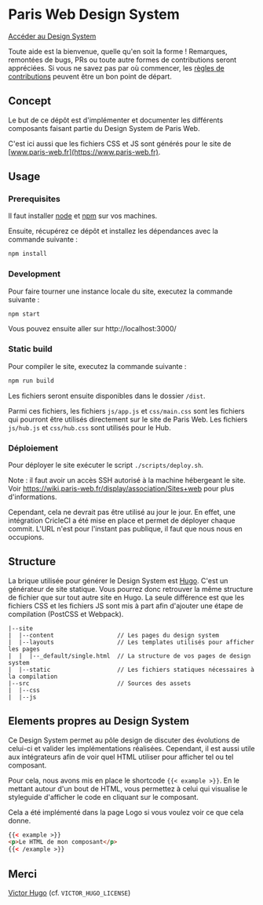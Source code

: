 # Paris Web Design System

[Accéder au Design System](https://www.paris-web.fr/design-system/master/)

Toute aide est la bienvenue, quelle qu'en soit la forme ! Remarques, remontées de bugs, PRs ou toute autre formes de contributions seront appréciées. Si vous ne savez pas par où commencer, les [règles de contributions](https://github.com/Paris-Web/pw-design-system/blob/master/CONTRIBUTING.md) peuvent être un bon point de départ.

## Concept

Le but de ce dépôt est d'implémenter et documenter les différents composants faisant partie du Design System de Paris Web.

C'est ici aussi que les fichiers CSS et JS sont générés pour le site de [www.paris-web.fr](https://www.paris-web.fr).

## Usage

### Prerequisites

Il faut installer [node](https://nodejs.org/en/download/) et [npm](https://www.npmjs.com/get-npm) sur vos machines.

Ensuite, récupérez ce dépôt et installez les dépendances avec la commande suivante :

```bash
npm install
```

### Development

Pour faire tourner une instance locale du site, executez la commande suivante :

```bash
npm start
```

Vous pouvez ensuite aller sur http://localhost:3000/

### Static build

Pour compiler le site, executez la commande suivante :

```bash
npm run build
```

Les fichiers seront ensuite disponibles dans le dossier `/dist`.

Parmi ces fichiers, les fichiers `js/app.js` et `css/main.css` sont les fichiers qui pourront être utilisés directement sur le site de Paris Web. Les fichiers `js/hub.js` et `css/hub.css` sont utilisés pour le Hub.

### Déploiement

Pour déployer le site exécuter le script `./scripts/deploy.sh`.

Note : il faut avoir un accès SSH autorisé à la machine hébergeant le site. Voir https://wiki.paris-web.fr/display/association/Sites+web pour plus d'informations.

Cependant, cela ne devrait pas être utilisé au jour le jour. En effet, une intégration CricleCI a été mise en place et permet de déployer chaque commit. L'URL n'est pour l'instant pas publique, il faut que nous nous en occupions.

## Structure

La brique utilisée pour générer le Design System est [Hugo](https://gohugo.io/). C'est un
générateur de site statique. Vous pourrez donc retrouver la même structure de fichier que sur tout autre site en Hugo. La seule différence est que les fichiers CSS et les fichiers JS sont mis à part afin d'ajouter une étape de compilation (PostCSS et Webpack).

```
|--site
|  |--content                  // Les pages du design system
|  |--layouts                  // Les templates utilisés pour afficher les pages
|  |  |--_default/single.html  // La structure de vos pages de design system
|  |--static                   // Les fichiers statiques nécessaires à la compilation
|--src                         // Sources des assets
|  |--css
|  |--js
```

## Elements propres au Design System

Ce Design System permet au pôle design de discuter des évolutions de celui-ci et
valider les implémentations réalisées. Cependant, il est aussi utile aux
intégrateurs afin de voir quel HTML utiliser pour afficher tel ou tel composant.

Pour cela, nous avons mis en place le shortcode `{{< example >}}`. En le mettant
autour d'un bout de HTML, vous permettez à celui qui visualise le styleguide
d'afficher le code en cliquant sur le composant.

Cela a été implémenté dans la page Logo si vous voulez voir ce que cela donne.

```html
{{< example >}}
<p>Le HTML de mon composant</p>
{{< /example >}}
```

## Merci

[Victor Hugo](https://github.com/netlify/victor-hugo) (cf.
`VICTOR_HUGO_LICENSE`)
